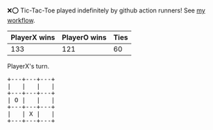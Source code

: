 :x::o: Tic-Tac-Toe played indefinitely by github action runners! See [my workflow](.github/workflows/play.yaml).

|PlayerX wins|PlayerO wins|Ties|
|-|-|-|
|133|121|60|

PlayerX's turn.

<pre>
+---+---+---+
|   |   |   |
+---+---+---+
| O |   |   |
+---+---+---+
|   | X |   |
+---+---+---+
</pre>